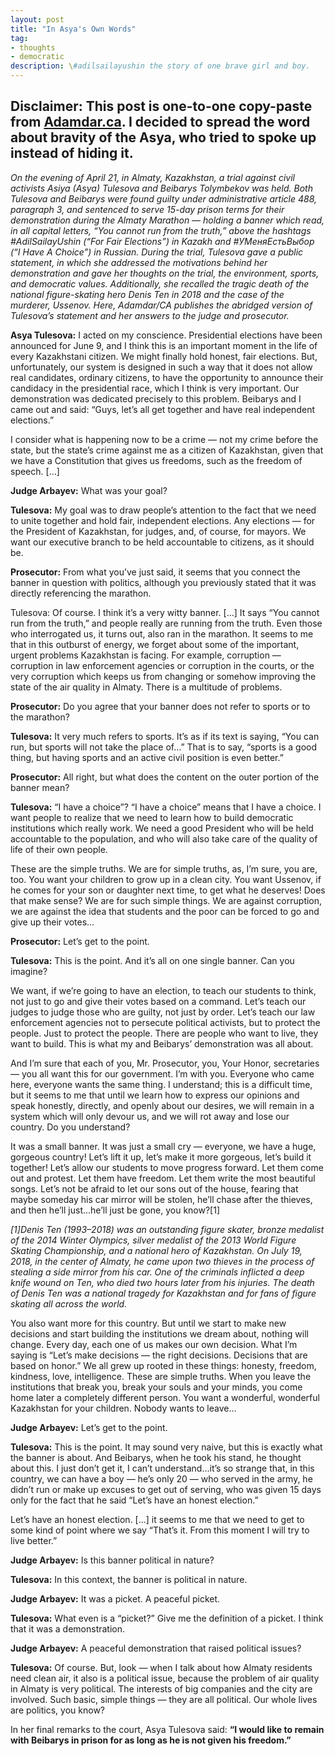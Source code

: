 ```yaml
---
layout: post
title: "In Asya's Own Words"
tag:
- thoughts
- democratic
description: \#adilsailayushin the story of one brave girl and boy.
---
```

Disclaimer: This post is one-to-one copy-paste from [Adamdar.ca](https://adamdar.ca/en/category/firsthand/in-asya-s-own-words). I decided to spread the word about bravity of the Asya, who tried to spoke up instead of hiding it. 
---

*On the evening of April 21, in Almaty, Kazakhstan, a trial against civil activists Asiya (Asya) Tulesova and Beibarys Tolymbekov was held. Both Tulesova and Beibarys were found guilty under administrative article 488, paragraph 3, and sentenced to serve 15-day prison terms for their demonstration during the Almaty Marathon — holding a banner which read, in all capital letters, “You cannot run from the truth,” above the hashtags #AdilSailayUshin (“For Fair Elections”) in Kazakh and #УМеняЕстьВыбор (“I Have A Choice”) in Russian. During the trial, Tulesova gave a public statement, in which she addressed the motivations behind her demonstration and gave her thoughts on the trial, the environment, sports, and democratic values. Additionally, she recalled the tragic death of the national figure-skating hero Denis Ten in 2018 and the case of the murderer, Ussenov. Here, Adamdar/CA publishes the abridged version of Tulesova’s statement and her answers to the judge and prosecutor.*  

**Asya Tulesova:** I acted on my conscience. Presidential elections have been announced for June 9, and I think this is an important moment in the life of every Kazakhstani citizen. We might finally hold honest, fair elections. But, unfortunately, our system is designed in such a way that it does not allow real candidates, ordinary citizens, to have the opportunity to announce their candidacy in the presidential race, which I think is very important. Our demonstration was dedicated precisely to this problem. Beibarys and I came out and said: “Guys, let’s all get together and have real independent elections.”

I consider what is happening now to be a crime — not my crime before the state, but the state’s crime against me as a citizen of Kazakhstan, given that we have a Constitution that gives us freedoms, such as the freedom of speech. [...]

**Judge Arbayev:** What was your goal?

**Tulesova:** My goal was to draw people’s attention to the fact that we need to unite together and hold fair, independent elections. Any elections — for the President of Kazakhstan, for judges, and, of course, for mayors. We want our executive branch to be held accountable to citizens, as it should be.

**Prosecutor:** From what you’ve just said, it seems that you connect the banner in question with politics, although you previously stated that it was directly referencing the marathon.

Tulesova: Of course. I think it’s a very witty banner. [...] It says “You cannot run from the truth,” and people really are running from the truth. Even those who interrogated us, it turns out, also ran in the marathon. It seems to me that in this outburst of energy, we forget about some of the important, urgent problems Kazakhstan is facing. For example, corruption — corruption in law enforcement agencies or corruption in the courts, or the very corruption which keeps us from changing or somehow improving the state of the air quality in Almaty. There is a multitude of problems.

**Prosecutor:** Do you agree that your banner does not refer to sports or to the marathon?

**Tulesova:** It very much refers to sports. It’s as if its text is saying, “You can run, but sports will not take the place of…” That is to say, “sports is a good thing, but having sports and an active civil position is even better.”

**Prosecutor:** All right, but what does the content on the outer portion of the banner mean?

**Tulesova:** “I have a choice”? “I have a choice” means that I have a choice. I want people to realize that we need to learn how to build democratic institutions which really work. We need a good President who will be held accountable to the population, and who will also take care of the quality of life of their own people.

These are the simple truths. We are for simple truths, as, I’m sure, you are, too. You want your children to grow up in a clean city. You want Ussenov, if he comes for your son or daughter next time, to get what he deserves! Does that make sense? We are for such simple things. We are against corruption, we are against the idea that students and the poor can be forced to go and give up their votes…

**Prosecutor:** Let’s get to the point.

**Tulesova:** This is the point. And it’s all on one single banner. Can you imagine?

We want, if we’re going to have an election, to teach our students to think, not just to go and give their votes based on a command. Let’s teach our judges to judge those who are guilty, not just by order. Let’s teach our law enforcement agencies not to persecute political activists, but to protect the people. Just to protect the people. There are people who want to live, they want to build. This is what my and Beibarys’ demonstration was all about.

And I’m sure that each of you, Mr. Prosecutor, you, Your Honor, secretaries — you all want this for our government. I’m with you. Everyone who came here, everyone wants the same thing. I understand; this is a difficult time, but it seems to me that until we learn how to express our opinions and speak honestly, directly, and openly about our desires, we will remain in a system which will only devour us, and we will rot away and lose our country. Do you understand?

It was a small banner. It was just a small cry — everyone, we have a huge, gorgeous country! Let’s lift it up, let’s make it more gorgeous, let’s build it together! Let’s allow our students to move progress forward. Let them come out and protest. Let them have freedom. Let them write the most beautiful songs. Let’s not be afraid to let our sons out of the house, fearing that maybe someday his car mirror will be stolen, he’ll chase after the thieves, and then he’ll just...he’ll just be gone, you know?[1]

*[1]Denis Ten (1993–2018) was an outstanding figure skater, bronze medalist of the 2014 Winter Olympics, silver medalist of the 2013 World Figure Skating Championship, and a national hero of Kazakhstan. On July 19, 2018, in the center of Almaty, he came upon two thieves in the process of stealing a side mirror from his car. One of the criminals inflicted a deep knife wound on Ten, who died two hours later from his injuries. The death of Denis Ten was a national tragedy for Kazakhstan and for fans of figure skating all across the world.*

You also want more for this country. But until we start to make new decisions and start building the institutions we dream about, nothing will change. Every day, each one of us makes our own decision. What I’m saying is “Let’s make decisions — the right decisions. Decisions that are based on honor.” We all grew up rooted in these things: honesty, freedom, kindness, love, intelligence. These are simple truths. When you leave the institutions that break you, break your souls and your minds, you come home later a completely different person. You want a wonderful, wonderful Kazakhstan for your children. Nobody wants to leave…

**Judge Arbayev:** Let’s get to the point.

**Tulesova:** This is the point. It may sound very naive, but this is exactly what the banner is about. And Beibarys, when he took his stand, he thought about this. I just don’t get it, I can’t understand...it’s so strange that, in this country, we can have a boy — he’s only 20 — who served in the army, he didn’t run or make up excuses to get out of serving, who was given 15 days only for the fact that he said “Let’s have an honest election.”

Let’s have an honest election. [...] it seems to me that we need to get to some kind of point where we say “That’s it. From this moment I will try to live better.”

**Judge Arbayev:** Is this banner political in nature?

**Tulesova:** In this context, the banner is political in nature.

**Judge Arbayev:** It was a picket. A peaceful picket.

**Tulesova:** What even is a “picket?” Give me the definition of a picket. I think that it was a demonstration.

**Judge Arbayev:** A peaceful demonstration that raised political issues?

**Tulesova:** Of course. But, look — when I talk about how Almaty residents need clean air, it also is a political issue, because the problem of air quality in Almaty is very political. The interests of big companies and the city are involved. Such basic, simple things — they are all political. Our whole lives are politics, you know?

In her final remarks to the court, Asya Tulesova said: **“I would like to remain with Beibarys in prison for as long as he is not given his freedom.”**

